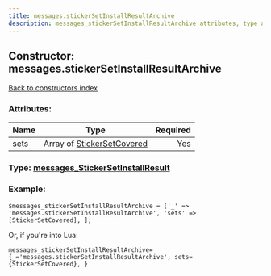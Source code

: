 ```yaml
---
title: messages.stickerSetInstallResultArchive
description: messages_stickerSetInstallResultArchive attributes, type and example
---
```

## Constructor: messages.stickerSetInstallResultArchive  
[Back to constructors index](index.md)



### Attributes:

| Name     |    Type       | Required |
|----------|:-------------:|---------:|
|sets|Array of [StickerSetCovered](../types/StickerSetCovered.md) | Yes|



### Type: [messages\_StickerSetInstallResult](../types/messages_StickerSetInstallResult.md)


### Example:

```
$messages_stickerSetInstallResultArchive = ['_' => 'messages.stickerSetInstallResultArchive', 'sets' => [StickerSetCovered], ];
```  

Or, if you're into Lua:  


```
messages_stickerSetInstallResultArchive={_='messages.stickerSetInstallResultArchive', sets={StickerSetCovered}, }

```


